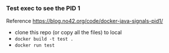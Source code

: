 ### Test exec to see the PID 1
Reference   https://blog.no42.org/code/docker-java-signals-pid1/

* clone this repo (or copy all the files) to local
* `docker build -t test .`
* `docker run test`

